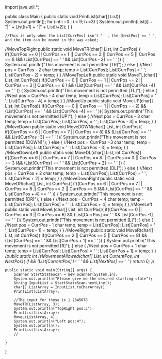 import java.util.*;

public class Main {
    public static void PrintList(char[] List){
		System.out.println();
        for (int i =0 ; i < 9; i+=3) {
            System.out.println(List[i] + "|" + List[i+1] + "|" + List[i+2]);
        }
    }

    
	//This is only when the List[CurrPos] isn't ' ', the [NextPos] == ' ', and the item can be moved in the way asked;

//MoveTopRight
    public static void MoveTR(char[] List, int CurrPos) {
        if((CurrPos == 0 || CurrPos == 1 || CurrPos == 2 || CurrPos == 5 || CurrPos == 8 )&& (List[CurrPos] == ' ' && List[CurrPos - 2] == ' ' )) {
            System.out.println("This movement is not permitted [TR]");
        } else {
            //Next pos = CurrPos - 2
            char temp;
            temp = List[CurrPos];
            List[CurrPos] = ' ';
            List[CurrPos - 2] = temp;
        }
    }
//MoveTopLeft
    public static void MoveTL(char[] List, int CurrPos){
        if((CurrPos == 0 || CurrPos == 1 || CurrPos == 2 || CurrPos == 3 || CurrPos == 6 ) && (List[CurrPos] == ' ' && List[CurrPos -4] == ' ' )) {
            System.out.println("This movement is not permitted [TL]");
        } else {
            //Next pos = CurrPos - 4
            char temp;
            temp = List[CurrPos];
            List[CurrPos] = ' ';
            List[CurrPos - 4] = temp;
        }
    }
//MoveUp
    public static void MoveUP(char[] List, int CurrPos){
        if((CurrPos == 0 || CurrPos == 1 || CurrPos == 2) && (List[CurrPos] == ' ' && List[CurrPos -4] == ' ' )){
            System.out.println("This movement is not permitted [UP]");
        } else {
            //Next pos = CurrPos - 3
            char temp;
            temp = List[CurrPos];
            List[CurrPos] = ' ';
            List[CurrPos - 3] = temp;
        }
    }
//MoveDown
    public static void MoveDOWN(char[] List, int CurrPos){
        if((CurrPos == 6 || CurrPos == 7 || CurrPos == 8) && (List[CurrPos] == ' ' && List[CurrPos -3] == ' ' )){
            System.out.println("This movement is not permitted [DOWN]");
        } else {
            //Next pos = CurrPos +3
            char temp;
            temp = List[CurrPos];
            List[CurrPos] = ' ';
            List[CurrPos - 3] = temp;
        }
    }
//MoveDownLeft
    public static void MoveDL(char[] List, int CurrPos){
        if((CurrPos == 6 || CurrPos == 7 || CurrPos == 8 || CurrPos == 0 || CurrPos == 3 )&& (List[CurrPos] == ' ' && List[CurrPos + 2] == ' ' )) {
            System.out.println("This movement is not permitted [DL]");
        } else {
            //Next pos = CurrPos + 2
            char temp;
            temp = List[CurrPos];
            List[CurrPos] = ' ';
            List[CurrPos + 2] = temp;
        }
    }
//MoveDownRight
    public static void MoveDR(char[] List, int CurrPos){
        if((CurrPos == 6 || CurrPos == 7 || CurrPos == 8 || CurrPos == 2 || CurrPos == 5 )&& (List[CurrPos] == ' ' && List[CurrPos + 4] == ' ' )) {
            System.out.println("This movement is not permitted [DR]");
        } else {
            //Next pos = CurrPos + 4
            char temp;
            temp = List[CurrPos];
            List[CurrPos] = ' ';
            List[CurrPos + 4] = temp;
        }
    }
//MoveLeft
    public static void MoveL(char[] List, int CurrPos){
        if((CurrPos == 0 || CurrPos == 3 || CurrPos == 6) && (List[CurrPos] == ' ' && List[CurrPos -1] == ' ' )){
            System.out.println("This movement is not permitted [L]");
        } else {
            //Next pos = CurrPos - 1
            char temp;
            temp = List[CurrPos];
            List[CurrPos] = ' ';
            List[CurrPos - 1] = temp;
        }
    }
//MoveRight
    public static void MoveR(char[] List, int CurrPos){
        if((CurrPos == 2 || CurrPos == 5 || CurrPos == 8) && (List[CurrPos] == ' ' && List[CurrPos + 1] == ' ' )) {
            System.out.println("This movement is not permitted [R]");
        } else {
            //Next pos = CurrPos + 1
            char temp;
            temp = List[CurrPos];
            List[CurrPos] = ' ';
            List[CurrPos + 1] = temp;
        }
    }
    /*public static int IsMovementAllowed(char[] List, int CurrentPos, int NextPos){
            if && (List[CurrentPos] != ' ' && List[NextPos] == ' ' )
        return 0;
    }*/

    public static void main(String[] args) {
        Scanner StartStateScan = new Scanner(System.in);
        System.out.println("Please give me the desired starting state");
        String InputList = StartStateScan.nextLine();
        char[] ListArray = InputList.toCharArray();
        PrintList(ListArray);

        //The input for these is 1 2345678
        MoveTR(ListArray, 3);
        System.out.println("TopRight pos:3");
        PrintList(ListArray);
        MoveL(ListArray, 4);
		System.out.println("Left pos:4");
        System.out.println();
        PrintList(ListArray);
        //

    }
}
